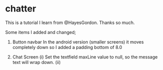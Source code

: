 # chatter

This is a tutorial I learn from @HayesGordon. Thanks so much. 

Some items I added and changed;
1. Button navbar 
In the android version (smaller screens) it moves completely
down so I added a padding bottom of 8.0

2. Chat Screen
   (i) Set the textfield maxLine value to null, so the message
    text will wrap down.
   (ii) 
